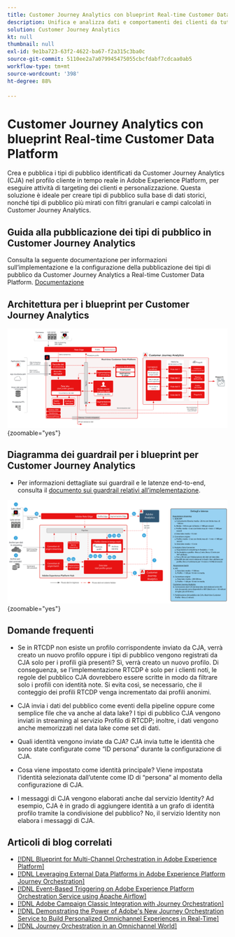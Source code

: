 ```yaml
---
title: Customer Journey Analytics con blueprint Real-time Customer Data Platform
description: Unifica e analizza dati e comportamenti dei clienti da tutto il percorso del cliente in Customer Journey Analytics, e pubblica i tipi di pubblico da CJA a RTCDP
solution: Customer Journey Analytics
kt: null
thumbnail: null
exl-id: 9e1ba723-63f2-4622-ba67-f2a315c3ba0c
source-git-commit: 5110ee2a7a079945475055cbcfdabf7cdcaa0ab5
workflow-type: tm+mt
source-wordcount: '398'
ht-degree: 88%

---
```


# Customer Journey Analytics con blueprint Real-time Customer Data Platform

Crea e pubblica i tipi di pubblico identificati da Customer Journey Analytics (CJA) nel profilo cliente in tempo reale in Adobe Experience Platform, per eseguire attività di targeting dei clienti e personalizzazione. Questa soluzione è ideale per creare tipi di pubblico sulla base di dati storici, nonché tipi di pubblico più mirati con filtri granulari e campi calcolati in Customer Journey Analytics.

## Guida alla pubblicazione dei tipi di pubblico in Customer Journey Analytics

Consulta la seguente documentazione per informazioni sull’implementazione e la configurazione della pubblicazione dei tipi di pubblico da Customer Journey Analytics a Real-time Customer Data Platform. [Documentazione](https://experienceleague.adobe.com/docs/analytics-platform/using/cja-components/audiences/publish.html?lang=it)

## Architettura per i blueprint per Customer Journey Analytics

![Diagramma dell’architettura](assets/CJA_RTCDP.svg){zoomable=&quot;yes&quot;}

## Diagramma dei guardrail per i blueprint per Customer Journey Analytics

* Per informazioni dettagliate sui guardrail e le latenze end-to-end, consulta il [documento sui guardrail relativi all’implementazione](../experience-platform/deployment/guardrails.md).

![Diagramma dei guardrail](../experience-platform/assets/CJA_guardrails.svg){zoomable=&quot;yes&quot;}

## Domande frequenti

* Se in RTCDP non esiste un profilo corrispondente inviato da CJA, verrà creato un nuovo profilo oppure i tipi di pubblico vengono registrati da CJA solo per i profili già presenti? Sì, verrà creato un nuovo profilo. Di conseguenza, se l’implementazione RTCDP è solo per i clienti noti, le regole del pubblico CJA dovrebbero essere scritte in modo da filtrare solo i profili con identità note. Si evita così, se necessario, che il conteggio dei profili RTCDP venga incrementato dai profili anonimi.

* CJA invia i dati del pubblico come eventi della pipeline oppure come semplice file che va anche al data lake? I tipi di pubblico CJA vengono inviati in streaming al servizio Profilo di RTCDP; inoltre, i dati vengono anche memorizzati nel data lake come set di dati.

* Quali identità vengono inviate da CJA? CJA invia tutte le identità che sono state configurate come “ID persona” durante la configurazione di CJA.

* Cosa viene impostato come identità principale? Viene impostata l’identità selezionata dall’utente come ID di “persona” al momento della configurazione di CJA.

* I messaggi di CJA vengono elaborati anche dal servizio Identity? Ad esempio, CJA è in grado di aggiungere identità a un grafo di identità profilo tramite la condivisione del pubblico? No, il servizio Identity non elabora i messaggi di CJA.

## Articoli di blog correlati

* [[!DNL Blueprint for Multi-Channel Orchestration in Adobe Experience Platform]](https://medium.com/adobetech/blueprint-for-multi-channel-orchestration-in-adobe-experience-platform-c68317e94184)
* [[!DNL Leveraging External Data Platforms in Adobe Experience Platform Journey Orchestration]](https://medium.com/adobetech/leveraging-external-data-platforms-in-adobe-experience-platform-journey-orchestration-54fc6134fe17)
* [[!DNL Event-Based Triggering on Adobe Experience Platform Orchestration Service using Apache Airflow]](https://medium.com/adobetech/event-based-triggering-on-adobe-experience-platform-orchestration-service-using-apache-airflow-8607b28251f1)
* [[!DNL Adobe Campaign Classic Integration with Journey Orchestration]](https://medium.com/adobetech/adobe-campaign-classic-integration-with-journey-orchestration-ae577653281)
* [[!DNL Demonstrating the Power of Adobe's New Journey Orchestration Service to Build Personalized Omnichannel Experiences in Real-Time]](https://medium.com/adobetech/demonstrating-the-power-of-adobes-new-journey-orchestration-service-to-build-personalized-aa60d88cd34)
* [[!DNL Journey Orchestration in an Omnichannel World]](https://medium.com/adobetech/journey-orchestration-in-an-omnichannel-world-3a2d32d556d9)
